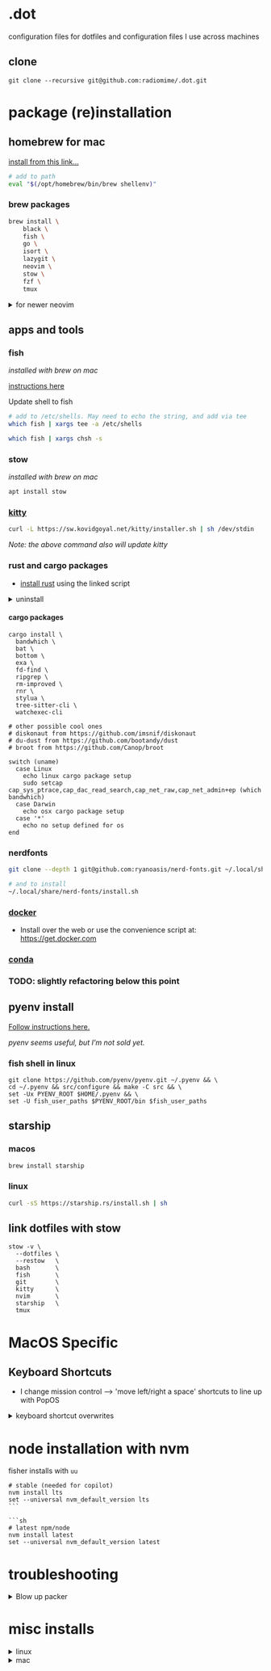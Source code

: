 # .dot

configuration files for dotfiles and configuration files I use across machines

## clone

```fish
git clone --recursive git@github.com:radiomime/.dot.git
```

# package (re)installation

## homebrew for mac

[install from this link...](https://brew.sh/)

```sh
# add to path
eval "$(/opt/homebrew/bin/brew shellenv)"
```

### brew packages

```sh
brew install \
    black \
    fish \
    go \
    isort \
    lazygit \
    neovim \
    stow \
    fzf \
    tmux
```

<details>
    <summary>for newer neovim</summary>

    ```sh
    brew install neovim --HEAD
    ```

</details>

## apps and tools

### fish

_installed with brew on mac_

[instructions here](https://fishshell.com/)

Update shell to fish

```sh
# add to /etc/shells. May need to echo the string, and add via tee
which fish | xargs tee -a /etc/shells

which fish | xargs chsh -s
```

### stow

_installed with brew on mac_

```sh
apt install stow
```

### [kitty](https://sw.kovidgoyal.net/kitty/binary/#binary-install)

```sh
curl -L https://sw.kovidgoyal.net/kitty/installer.sh | sh /dev/stdin
```

_Note: the above command also will update kitty_

### rust and cargo packages

- [install rust](https://www.rust-lang.org/tools/install) using the linked script

<details>
    <summary>uninstall</summary>

    ```sh
    rustup self uninstall
    ```

</details>

#### cargo packages

```fish
cargo install \
  bandwhich \
  bat \
  bottom \
  exa \
  fd-find \
  ripgrep \
  rm-improved \
  rnr \
  stylua \
  tree-sitter-cli \
  watchexec-cli

# other possible cool ones
# diskonaut from https://github.com/imsnif/diskonaut
# du-dust from https://github.com/bootandy/dust
# broot from https://github.com/Canop/broot

switch (uname)
  case Linux
    echo linux cargo package setup
    sudo setcap cap_sys_ptrace,cap_dac_read_search,cap_net_raw,cap_net_admin+ep (which bandwhich)
  case Darwin
    echo osx cargo package setup
  case '*'
    echo no setup defined for os
end
```

### nerdfonts

```sh
git clone --depth 1 git@github.com:ryanoasis/nerd-fonts.git ~/.local/share/nerd-fonts

# and to install
~/.local/share/nerd-fonts/install.sh
```

### [docker](https://www.docker.com/)

- Install over the web or use the convenience script at: https://get.docker.com

### [conda](https://docs.conda.io/projects/miniconda/en/latest/#quick-command-line-install)

### TODO: slightly refactoring below this point

## pyenv install

[Follow instructions here.](https://github.com/pyenv/pyenv)

_pyenv seems useful, but I'm not sold yet._

### fish shell in linux

```
git clone https://github.com/pyenv/pyenv.git ~/.pyenv && \
cd ~/.pyenv && src/configure && make -C src && \
set -Ux PYENV_ROOT $HOME/.pyenv && \
set -U fish_user_paths $PYENV_ROOT/bin $fish_user_paths
```

## starship

### macos

```sh
brew install starship
```

### linux

```sh
curl -sS https://starship.rs/install.sh | sh
```

## link dotfiles with stow

```fish
stow -v \
  --dotfiles \
  --restow   \
  bash       \
  fish       \
  git        \
  kitty      \
  nvim       \
  starship   \
  tmux
```

# MacOS Specific

## Keyboard Shortcuts

- I change mission control --> 'move left/right a space' shortcuts to line up with
  PopOS

<details>
  <summary>keyboard shortcut overwrites</summary>

I found these to conflict with MacOS built-ins a little too much for my comfort.

- @ : command
- $ : shift
- ~ : alt
- ^ : ctr

```sh
defaults read -g                NSUserKeyEquivalents
defaults read com.brave.Browser NSUserKeyEquivalents
```

```sh
# defaults
defaults write -g NSUserKeyEquivalents -dict-add "Copy" -string "^c"
defaults write -g NSUserKeyEquivalents -dict-add "Paste" -string "^v"

# brave
defaults write com.brave.Browser NSUserKeyEquivalents -dict-add "New Tab"           -string "^t"
defaults write com.brave.Browser NSUserKeyEquivalents -dict-add "New Window"        -string "^n"
defaults write com.brave.Browser NSUserKeyEquivalents -dict-add "Close Tab"         -string "^w"
defaults write com.brave.Browser NSUserKeyEquivalents -dict-add "Reopen Closed Tab" -string "^\$t"
defaults write com.brave.Browser NSUserKeyEquivalents -dict-add "Open Location..."  -string "^l"
defaults write com.brave.Browser NSUserKeyEquivalents -dict-add "Reload This Page"  -string "^r"
defaults write com.brave.Browser NSUserKeyEquivalents -dict-add "Find..."           -string "^f"
```

</details>

# node installation with nvm

fisher installs with `uu`

````fish
# stable (needed for copilot)
nvm install lts
set --universal nvm_default_version lts
```

```sh
# latest npm/node
nvm install latest
set --universal nvm_default_version latest
````

# troubleshooting

<details>
  <summary>Blow up packer</summary>

```
printf "*** packer base dir ***\n"
ls ~/.local/share/nvim/site/pack/packer
printf "*** packer opt dir ***\n"
ls ~/.local/share/nvim/site/pack/packer/opt
printf "*** packer start dir ***\n"
ls ~/.local/share/nvim/site/pack/packer/start
```

Are all your plugins there? If so,

```
rip ~/.local/share/nvim/site/pack/packer
nvim --headless -c 'exit'
nvim --headless -c 'autocmd User PackerComplete quitall' -c 'PackerSync'
```

</details>

# misc installs

<details>
    <summary>linux</summary>

    ```sh
    sudo apt install ctop
    ```

</details>

<details>
    <summary>mac</summary>

    ```sh
    brew install ctop
    ```

</details>
